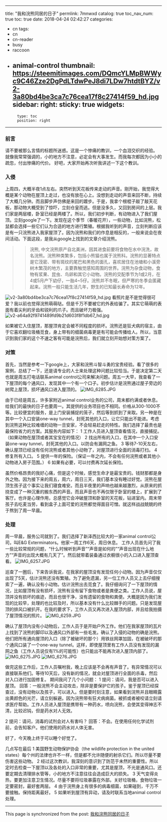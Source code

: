 
---
title: "我和浣熊同居的日子"
permlink: 7mnwxd
catalog: true
toc_nav_num: true
toc: true
date: 2018-04-24 02:42:27
categories:
- cn
tags:
- cn
- cn-reader
- busy
- raccoon
- animal-control
thumbnail: https://steemitimages.com/DQmcYLMpBWWyc9C46Zze2DgPdLTdwPeJ8di7LDw7htdtBYZ/v2-3a80bd4be3ca7c76cea17f8c27414f59_hd.jpg
sidebar:
    right:
        sticky: true
widgets:
    -
        type: toc
        position: right
---


### 前言

请不要被那么言情的标题所迷惑。这是一个惨痛的教训，一个血泪交织的经验。
就像我常常强调的，小的地方不注意，必定会有大事发生。而我每次都因为小小的疏忽，付出惨痛的代价。
好吧，大家开始再次听我讲述一下这个教训。
### 入侵

上周四，大概半夜1点左右。突然听到天花板传来走动的声音。刚开始，我觉得大概是某个动物在屋顶上走过，也没有放在心上。没想到走动的声音来回不断，持续了大概几分钟。而且脚步声仿佛是来回的踱步。于是，我拿个根棍子敲了敲天花板，那动物大概受到了惊吓，立刻仓皇而逃。但是没多久，又回到房间的上层。我们家是两层楼，卧室已经是两楼了。所以，我们初步判断，有动物进入了我们屋顶。立刻google了一下。发现在这个季节（春暖花开），一些动物，比如浣熊，松鼠都会选择一些它们认为合适的地方进行繁殖。根据我听到的声音，立刻判断应该是有一只浣熊进入我家屋顶了。因为浣熊和我们的作息是相反的，一般来说会在夜间活动。下面这段，是我从google上找到的文章介绍浣熊。

>>浣熊, 中文浣熊原产自北美洲，因其进食前要将食物在水中浣洗，故名浣熊。浣熊种类繁多，包括小熊猫也属于浣熊科。浣熊的显著特点是它茂密、带有斑纹的尾巴和黑色的面孔，喜欢居住在池塘和小溪旁树木繁茂的地方，主要靠触觉感知周围的世界。浣熊为杂食动物，食物有浆果、昆虫、鸟卵和其它小动物。浣熊的交配季节为1或2月，在4或5月产下幼仔，一胎4~5仔。浣熊并不冬眠，但严寒的冬季会匿藏起来。浣熊一般只能生活几年，野生的已知最长寿命为12年。

![v2-3a80bd4be3ca7c76cea17f8c27414f59_hd.jpg](https://steemitimages.com/DQmcYLMpBWWyc9C46Zze2DgPdLTdwPeJ8di7LDw7htdtBYZ/v2-3a80bd4be3ca7c76cea17f8c27414f59_hd.jpg)
看照片是不是觉得很可爱？我以前也觉得浣熊萌萌哒。但是千万不要被它的外表给骗了。其实它萌萌的表面有着尖利的牙齿和锐利的爪子。而且破坏力极强。
![v2-a64a92f9741489fd9b21d603f8f1db67_hd.jpg](https://steemitimages.com/DQmaCRE3kvCAhj8zEHJe42k3kgbzRLUtY93vEMuM7WhirVZ/v2-a64a92f9741489fd9b21d603f8f1db67_hd.jpg)

如果被它入住屋顶，那屋顶肯定会被不同程度的损坏。浣熊还是狂犬病的宿主，由于它喜欢翻垃圾桶觅食，身上带有的细菌病毒更是有可能会传播给人。所以，当意识到我们家的这个不速之客有可能是浣熊后，我们就立刻开始想对策方案了。

### 对策
首先，当然是参考一下google上，大家和浣熊斗智斗勇的宝贵经验。看了很多的案例，总结了一下，还是请专业的人士来处理这种问题比较恰当。于是决定第二天也就是周五打电话联系animal control公司来解决问题。周五一大早，我查看了一下屋顶的每个通风口，发现其中一个有一个口子。初步估计是浣熊通过屋子旁边的树爬上屋顶，损坏通风口进入屋顶的。
![IMG_6285.JPG](https://steemitimages.com/DQmcMpKCFzUwrUNUkLYh2TBSeMWsM3MjcTKVsaynSTj1ux2/IMG_6285.JPG)

由于已经是周五，许多家附近animal control业务的公司，周末都约满或者休息。给我们的最快的日子也要周一。其提供的业务项目也不相同。价格从300-1000不等。比较便宜的服务，是上门安装捕捉的笼子，然后等到抓到了来取。另一种是在其中一个入口安装one-way tunnel，封死其他的入口，让它只能出不能进。考虑到浣熊这种比较难缠的动物一旦安家，不会轻易赶走的特性。我们选择了最贵也是最保险省力的方案。其服务内容如下：
1 工作人员进入屋顶查看情况，直接捕捉。（如果动物在屋顶或者其宝宝在的情况）
2 找出所有的入口，在其中一个入口安装one-way tunnel，封死其他的入口。以防会有漏网之鱼。
3 等待7-10天左右，确认屋顶已经没有任何浣熊或者其他小动物了，对屋顶进行全面的消毒打扫。
4 修复所有入口。
5 提供一年的保险。（保证一年之内，不会有任何浣熊或者其他小动物进入房子范围。）
6 如果有必要，可以付费再次延长保险。

虽然价格昂贵的我好心痛，但是这个时候，感觉生命才是最宝贵的。钱财那都是身外之物。因为接下来的周五，周六，周日三天，我们基本没有睡过好觉。浣熊在屋顶生孩子这个事实让我们寝食难安。而且半夜里的声响也越来越激烈，从原来的抓挠变成了一种沉重的搬东西的声音。而且声音也不再仅限于卧室的楼上，扩展到了客厅。也许是心理作用，总感觉它会冲破屋顶和卧室的天花板，钻进室内。周末带孩子去吃麦当劳，看到盒子上面可爱的浣熊都觉得面目可憎。就这样战战兢兢的终于熬到了周一早晨。

### 处理
周一早晨，服务公司就到了。我们选择了新泽西比较大的一家animal control公司，叫E&G Exterminators。他家一周工作6天，周日休息。
工作人员首先问了我一些比较常规的问题，“什么时候听到声音”“声音是如何的”“声音出现在什么地方”“声音的出现大概有几天了”。然后就带着装备通过衣橱很小的入口进入屋顶查看。
![IMG_6257.JPG](https://steemitimages.com/DQmSVHXoZYobjMwv1hv3152R1EuDZAthq3S8uXSGzTGKDNA/IMG_6257.JPG)

巡查了一圈后，下来告诉我说，在我家的屋顶没有发现任何小动物。因为声音仅仅出现了5天，估计浣熊还没有繁殖。为了避免遗漏，另一位工作人员又上去仔细搜索了一遍，确认没有小动物。估计浣熊出去觅食了。我仔细询问了一下屋顶的情况，比如屋顶有没有损坏，浣熊有没有留下食物或者是粪便之类。工作人员说，屋顶并没有损坏的痕迹，而且也很干净，没有遗留的食物和粪便。大概是因为我们发现的比较早，处理的也比较及时，所以基本没有什么比较棘手的问题。只是发现屋顶的排风口被扒开。在我的要求下，工作人员又再次进入屋顶内部，并且给我拍摄了屋顶情况的照片。 
![IMG_6259.JPG](https://steemitimages.com/DQmacgRWdzoWmJYUzzwxUEVwy1egWbCm46WJ2rRUd9F7rgU/IMG_6259.JPG)

确认了屋顶内没有小动物后，工作人员于是开始户外工作。他们在我家屋顶的瓦片上找到了浣熊的脚印以及通风口外部有一些毛发。确认了入侵的动物的确是浣熊。他们把所有通向屋顶的入口（除了被破坏的那个）用铁丝网罩加固，在被破坏的那个通风口装了一个one-way tunnel。这样，即使屋顶里有工作人员没有发现的漏网之鱼（工作人员说仅有1%的可能性）也只能出不能再次进入屋顶内部了。
![IMG_6275.JPG](https://steemitimages.com/DQmTtYYoGAbMQyCYHD2S9zzPLy7i9izgtc513jVE7u1XQDq/IMG_6275.JPG)
![IMG_6276.JPG](https://steemitimages.com/DQmU6AQ5HXkyrwQr7uiiLmcafmGbTyXFndSnYF4c2UtiEos/IMG_6276.JPG)

做完这些工作后，工作人员嘱咐我，晚上应该是不会再有声音了。有异常情况可以直接联系他们。等待10天后，没有新的情况，就会对屋顶进行全面的杀毒，然后对入口进行加固修复。
期间我问了几个小问题：
1 提问：请问，我是否可以进入屋顶。
   回答：一般浣熊不会主动攻击，除非是要保护它的孩子。鉴于屋顶已经探查过，没有动物以及孩子，可以进入。但是要时刻注意，如果看到浣熊并且眼睛露出黄颜色的光芒，请立刻躲避。因为浣熊带有狂犬病病菌。被抓或者被咬请立刻请求医疗帮助。工作人员进入屋顶是携带有一种药水，喷向浣熊，会使其变得神志不清，比较迟钝，但是药水对人无效。

2 提问：请问，消毒的试剂会对人有害吗？
回答：不会。在使用任何化学试剂前，会告知客户。他们使用的药水对人体无害。

好了，今天晚上终于可以睡个好觉了。


几点写在最后
1 美国野生动物保护协会（the wildlife protection in the united states）每个州的法律也许不一样，但是都不允许随便的射杀它们。所以尽量不要伤害这些动物。
2 经过这次教训，我深刻的意识到了防范于未然的重要性。所以定时去检查一下屋顶以及各处的入口非常的重要，尤其是屋顶，不光是通风口。还要定期去清理排水管等，小的地方不注意往往会造成巨大的损失。
3 天气变得炎热，要更加注意卫生情况。尽量不要将垃圾暴露在外部。关好垃圾桶，食物垃圾一定要密封，最好套两层。
4 由于浣熊身上有很多的病毒细菌，如果碰到，千万不要接触。保持距离最好。
5 如果听到屋顶有异动，请及时联系当地animal control处理。

- - -

This page is synchronized from the post: [我和浣熊同居的日子](https://steemit.com/@ericet/7mnwxd)
